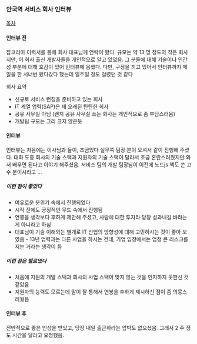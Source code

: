 ### 안국역 서비스 회사 인터뷰

[목차](https://github.com/juneyoung/DEV-INFOS/blob/master/interviews/)

#### 인터뷰 전
  잡코리아 이력서를 통해 회사 대표님께 연락이 왔다. 규모는 약 13 명 정도의 작은 회사지만, 이 회사 출신 개발자들을 개인적으로 알고 있었음. 그 분들에 대해 기술이나 인간성 부분에 대해 호감이 있어 인터뷰에 응했다. 다만, 구정을 끼고 있어서 인터뷰까지 메일을 한 서너번 왔다갔다 했는데 일주일 정도 걸렸던 것 같다
  
회사 요약
- 신규로 서비스 런칭을 준비하고 있는 회사
- IT 계열 업력(SAP)은 꽤 오래된 탄탄한 회사
- 공유 사무실 아님 (왠지 공유 사무실 쓰는 회사는 개인적으로 좀 부담스러움)
- 개발팀 규모는 그리 크지 않은듯
 
#### 인터뷰 
 인터뷰는 처음에는 이사님과 둘이, 조금있다 실무쪽 팀장 분이 오셔서 같이 진행해 주셨다. 대화 도중 회사의 기술 스택과 지원자의 기술 스택이 달라서 조금 혼란스러웠지만 와서 배우면 된다고 이야기 해주셨음. 서비스 팀의 개발 팀장님이 이전에 노드js 책도 쓴 고수 분이시라고 ...
 
##### 이런 점이 좋았다
- 여유로운 분위기 속에서 진행되었다
- 시작 전에도 긍정적인 무드 속에서 진행됨
- 연봉을 생각보다 후하게 제안해 주셨고, 사람에 대한 투자라 당장 성과내길 바라는 게 아니라고 하심
- 대표님이 기술 이해와는 별개로 IT 산업의 방향성에 대해 고민하시는 것이 좋아 보였음 - 13년 업력과는 다른 사업을 하시는 건데, 기업 입장에서는 엄청 큰 리스크를 지는 거라는 생각이 듬

##### 이런 점은 별로였다
- 처음에 지원의 개발 스택과 회사의 사업 스택이 맞지 않는 것을 인지하지 못한신 것 같았음
- 지원자의 능력도 모르는데 말이 잘 통해서 연봉을 후하게 제시하신 점이 좀 의뭉스러웠음

#### 인터뷰 후
전반적으로 좋은 인상을 받았고, 당장 내일 출근하라는 압박도 없으셨음. 그래서 2 주 정도 시간을 달라고 요청했음. 

